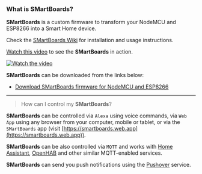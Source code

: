 ### What is **SMartBoards**?

**SMartBoards** is a custom firmware to transform your NodeMCU and ESP8266 into a Smart Home device.

Check the [SMartBoards Wiki](https://github.com/icanfixitweb/SMartBoards/wiki) for installation and usage instructions.

[Watch this video](https://youtu.be/NX-AQesLPwE) to see the **SMartBoards** in action.

[![Watch the video](http://www.marcolino.net/icanfixit/website/smartboards/img/github_youtube_preview.png)](https://youtu.be/NX-AQesLPwE)


**SMartBoards** can be downloaded from the links below:

  * [Download SMartBoards firmware for NodeMCU and ESP8266](https://github.com/icanfixitweb/SMartBoards/releases)
  
***

> How can I control my **SMartBoards**?

**SMartBoards** can be controlled via `Alexa` using voice commands, via `Web App` using any browser from your computer, mobile or tablet, or via the `SMartBoards` app (visit [https://smartboards.web.app](https://smartboards.web.app)). 

**SMartBoards** can be also controlled via `MQTT` and works with [Home Assistant](https://www.home-assistant.io/), [OpenHAB](https://www.openhab.org/) and other similar MQTT-enabled services.

**SMartBoards** can send you push notifications using the [Pushover](https://pushover.net/) service.


